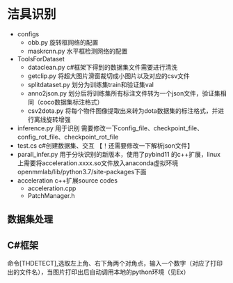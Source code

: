 # 洁具识别

- configs
  - obb.py 旋转框网络的配置
  - maskrcnn.py 水平框检测网络的配置
- ToolsForDataset
  - dataclean.py c#框架下得到的数据集文件需要进行清洗
  - getclip.py 将超大图片滑窗裁切成小图片以及对应的csv文件
  - splitdataset.py 划分为训练集train和验证集val
  - anno2json.py 划分后将训练集所有标注文件转为一个json文件，验证集相同（coco数据集标注格式）
  - csv2dota.py 将每个物件图像提取出来转为dota数据集的标注格式，并进行离线旋转增强
- inference.py 用于识别
    需要修改一下config_file、checkpoint_file、config_rot_file、checkpoint_rot_file
- test.cs c#创建数据集、交互 【！还需要修改一下解析json文件】
- parall_infer.py 用于分块识别的新版本，使用了pybind11 的c++扩展，linux上需要将acceleration.xxxx.so文件放入anaconda虚拟环境openmmlab/lib/python3.7/site-packages下面
- acceleration c++扩展source codes
  - acceleration.cpp
  - PatchManager.h
## 数据集处理

## C#框架

命令[THDETECT],选取左上角、右下角两个对角点，输入一个数字（对应了打印出的文件名），当图片打印出后自动调用本地的python环境（见Ex）
